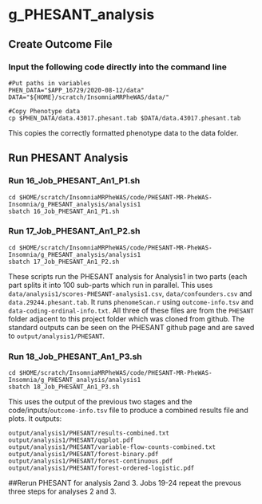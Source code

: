# g_PHESANT_analysis
## Create Outcome File
### Input the following code directly into the command line
```
#Put paths in variables
PHEN_DATA="$APP_16729/2020-08-12/data"
DATA="${HOME}/scratch/InsomniaMRPheWAS/data/"

#Copy Phenotype data
cp $PHEN_DATA/data.43017.phesant.tab $DATA/data.43017.phesant.tab
```
This copies the correctly formatted phenotype data to the data folder.
## Run PHESANT Analysis
### Run 16_Job_PHESANT_An1_P1.sh
```
cd $HOME/scratch/InsomniaMRPheWAS/code/PHESANT-MR-PheWAS-Insomnia/g_PHESANT_analysis/analysis1
sbatch 16_Job_PHESANT_An1_P1.sh
```
### Run 17_Job_PHESANT_An1_P2.sh
```
cd $HOME/scratch/InsomniaMRPheWAS/code/PHESANT-MR-PheWAS-Insomnia/g_PHESANT_analysis/analysis1
sbatch 17_Job_PHESANT_An1_P2.sh
```
These scripts run the PHESANT analysis for Analysis1 in two parts (each part splits it into 100 sub-parts which run in parallel.
This uses `data/analysis1/scores-PHESANT-analysis1.csv`, `data/confounders.csv` and `data.29244.phesant.tab`.
It runs `phenomeScan.r` using `outcome-info.tsv` and `data-coding-ordinal-info.txt`.
All three of these files are from the `PHESANT` folder adjacent to this project folder which was cloned from github. 
The standard outputs can be seen on the PHESANT github page and are saved to `output/analysis1/PHESANT`.
### Run 18_Job_PHESANT_An1_P3.sh
```
cd $HOME/scratch/InsomniaMRPheWAS/code/PHESANT-MR-PheWAS-Insomnia/g_PHESANT_analysis/analysis1
sbatch 18_Job_PHESANT_An1_P3.sh
```
This uses the output of the previous two stages and the code/inputs/`outcome-info.tsv` file to produce a combined results file and plots.
It outputs:
```
output/analysis1/PHESANT/results-combined.txt
output/analysis1/PHESANT/qqplot.pdf
output/analysis1/PHESANT/variable-flow-counts-combined.txt
output/analysis1/PHESANT/forest-binary.pdf
output/analysis1/PHESANT/forest-continuous.pdf
output/analysis1/PHESANT/forest-ordered-logistic.pdf
```
##Rerun PHESANT for analysis 2and 3.
Jobs 19-24 repeat the prevous three steps for analyses 2 and 3.
